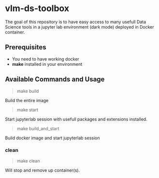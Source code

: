 # vlm-ds-toolbox

The goal of this repository is to have easy access to many usefull Data Science tools in a jupyter lab environment (dark mode) deployed in Docker container.


## Prerequisites
- You need to have working docker
- **make** installed in your environment 


  
## Available Commands and Usage
> make build

Build the entire image

> make start

Start jupyterlab session with usefull packages and extensions installed.

> make build_and_start

Build docker image and start jupyterlab session
 

### clean
>make clean

Will stop and remove up container(s).


